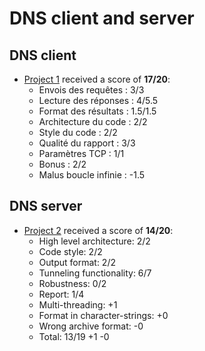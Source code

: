 # DNS client and server

## DNS client

* [Project 1](project1) received a score of **17/20**:
    * Envois des requêtes : 3/3
    * Lecture des réponses : 4/5.5
    * Format des résultats : 1.5/1.5
    * Architecture du code : 2/2
    * Style du code :  2/2
    * Qualité du rapport : 3/3
    * Paramètres TCP : 1/1
    * Bonus : 2/2
    * Malus boucle infinie : -1.5

## DNS server

* [Project 2](project2) received a score of **14/20**:
    * High level architecture: 2/2
    * Code style: 2/2
    * Output format: 2/2
    * Tunneling functionality: 6/7
    * Robustness: 0/2
    * Report: 1/4
    * Multi-threading: +1
    * Format in character-strings: +0
    * Wrong archive format: -0
    * Total: 13/19 +1 -0
